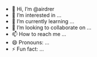 - 👋 Hi, I’m @airdrer
- 👀 I’m interested in ...
- 🌱 I’m currently learning ...
- 💞️ I’m looking to collaborate on ...
- 📫 How to reach me ...
- 😄 Pronouns: ...
- ⚡ Fun fact: ...

<!---
airdrer/airdrer is a ✨ special ✨ repository because its `README.md` (this file) appears on your GitHub profile.
You can click the Preview link to take a look at your changes.
--->
